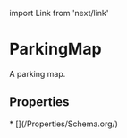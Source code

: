 import Link from 'next/link'

# ParkingMap

A parking map.

## Properties

<Grid>
* [](/Properties/Schema.org/)

</Grid>

